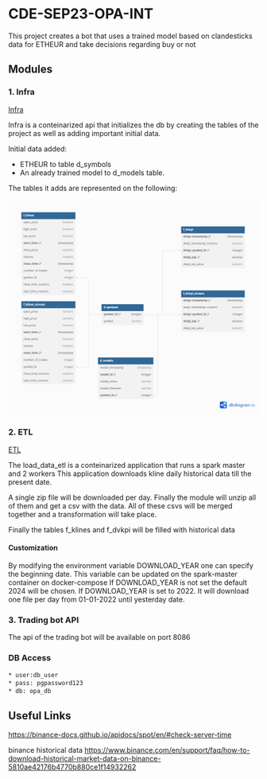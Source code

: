 # CDE-SEP23-OPA-INT

This project creates a bot that uses a trained model based on clandesticks data for ETHEUR and take decisions regarding buy or not


## Modules

### 1. Infra
[Infra](src/infra/)

Infra is a conteinarized api that initializes the db by creating the tables of the project as well as adding important initial data.

Initial data added:
- ETHEUR to table d_symbols
- An already trained model to d_models table. 

The tables it adds are represented on the following:

![DB Schema](docs/Opa.png)


### 2. ETL
[ETL](src/load_data_etl/)

The load_data_etl is a conteinarized application that runs a spark master and 2 workers
This application downloads kline daily historical data till the present date. 

A single zip file will be downloaded per day. 
Finally the module will unzip all of them and get a csv with the data.
All of these csvs will be merged together and a transformation will take place.

Finally the tables f_klines and f_dvkpi will be filled with historical data

#### Customization

By modifying the environment variable DOWNLOAD_YEAR one can specify the beginning date.
This variable can be updated on the spark-master container on docker-compose
If DOWNLOAD_YEAR is not set the default 2024 will be chosen.
If DOWNLOAD_YEAR is set to 2022. It will download one file per day from 01-01-2022 until yesterday date.

### 3. Trading bot API

The api of the trading bot will be available on port 8086


### DB Access
    * user:db_user 
    * pass: pgpassword123 
    * db: opa_db
    

## Useful Links
https://binance-docs.github.io/apidocs/spot/en/#check-server-time

binance historical data
https://www.binance.com/en/support/faq/how-to-download-historical-market-data-on-binance-5810ae42176b4770b880ce1f14932262